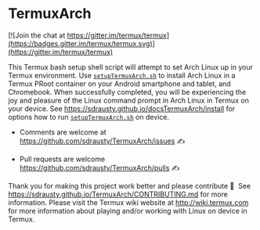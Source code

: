TermuxArch
===============
[![Join the chat at https://gitter.im/termux/termux](https://badges.gitter.im/termux/termux.svg)](https://gitter.im/termux/termux)

This Termux bash setup shell script will attempt to set Arch Linux up in your Termux environment.  Use [`setupTermuxArch.sh`](setupTermuxArch.sh) to install Arch Linux in a Termux PRoot container on your Android smartphone and tablet, and Chromebook.  When successfully completed, you will be experiencing the joy and pleasure of the Linux command prompt in Arch Linux in Termux on your device.  See https://sdrausty.github.io/docsTermuxArch/install for options how to run [`setupTermuxArch.sh`](setupTermuxArch.sh) on device.

* Comments are welcome at https://github.com/sdrausty/TermuxArch/issues ✍ 

* Pull requests are welcome https://github.com/sdrausty/TermuxArch/pulls ✍ 

Thank you for making this project work better and please contribute 🔆  See https://sdrausty.github.io/TermuxArch/CONTRIBUTING.md for more information.  Please visit the Termux wiki website at http://wiki.termux.com for more information about playing and/or working with Linux on device in Termux.

